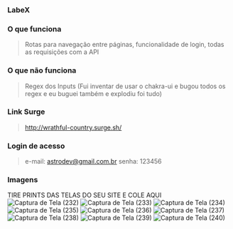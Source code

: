 ### LabeX

### O que funciona
>Rotas para navegação entre páginas, funcionalidade de login, todas as requisições com a API

### O que não funciona
>Regex dos Inputs (Fui inventar de usar o chakra-ui e bugou todos os regex e eu buguei também e explodiu foi tudo)

### Link Surge 
>http://wrathful-country.surge.sh/

### Login de acesso
> e-mail: astrodev@gmail.com.br
> senha: 123456

### Imagens
TIRE PRINTS DAS TELAS DO SEU SITE E COLE AQUI
![Captura de Tela (232)](https://user-images.githubusercontent.com/47644831/154869649-a12c0b6e-dc3a-474e-8567-3bad7e2e81bb.png)
![Captura de Tela (233)](https://user-images.githubusercontent.com/47644831/154869650-053a0e74-cd8c-4fb2-9aea-feae841a5c2d.png)
![Captura de Tela (234)](https://user-images.githubusercontent.com/47644831/154869651-6c71a782-15d6-4285-8d73-915110ee2643.png)
![Captura de Tela (235)](https://user-images.githubusercontent.com/47644831/154869654-8fa27584-14f5-4d26-96d3-5233093f940b.png)
![Captura de Tela (236)](https://user-images.githubusercontent.com/47644831/154869657-66c4210f-4e65-4342-b1db-c30ee1be72b5.png)
![Captura de Tela (237)](https://user-images.githubusercontent.com/47644831/154869659-d2178277-9e8c-4c61-a132-24f0ce7bffeb.png)
![Captura de Tela (238)](https://user-images.githubusercontent.com/47644831/154869662-77522c94-170f-4f44-8d8c-993d91baaa73.png)
![Captura de Tela (239)](https://user-images.githubusercontent.com/47644831/154869664-cf45efb9-d845-4d9e-99a5-2463043887eb.png)
![Captura de Tela (240)](https://user-images.githubusercontent.com/47644831/154869665-adaedad6-a9e1-4493-9a70-309875b0654c.png)